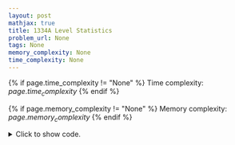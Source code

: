 ```yaml
---
layout: post
mathjax: true
title: 1334A Level Statistics
problem_url: None
tags: None
memory_complexity: None
time_complexity: None
---
```




{% if page.time_complexity != "None" %}
Time complexity: ${{ page.time_complexity }}$
{% endif %}

{% if page.memory_complexity != "None" %}
Memory complexity: ${{ page.memory_complexity }}$
{% endif %}

<details>
<summary>
<p style="display:inline">Click to show code.</p>
</summary>
```cpp
{% raw %}
using namespace std;
const int NMAX = 100 + 11;
int n, p[NMAX], c[NMAX];
bool solve(void)
{
    int lp, lc, dp, dc;
    lp = lc = 0;
    for (int i = 0; i < n; ++i)
    {
        dp = p[i] - lp;
        dc = c[i] - lc;
        if (dp < 0 or dc < 0 or dp < dc)
            return false;
        lp = p[i];
        lc = c[i];
    }
    return true;
}
int main(void)
{
    int t;
    cin >> t;
    while (t--)
    {
        cin >> n;
        for (int i = 0; i < n; ++i)
            cin >> p[i] >> c[i];
        cout << (solve() ? "YES" : "NO") << endl;
    }
}

{% endraw %}
```
</details>

